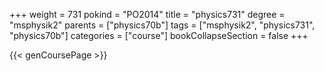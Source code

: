 +++
weight = 731
pokind = "PO2014"
title = "physics731"
degree = "msphysik2"
parents = ["physics70b"]
tags = ["msphysik2", "physics731", "physics70b"]
categories = ["course"]
bookCollapseSection = false
+++

{{< genCoursePage >}}
